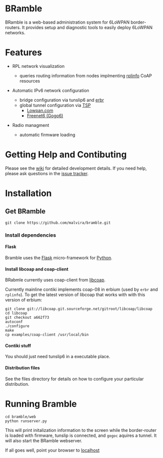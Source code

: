 BRamble
=======

BRamble is a web-based administration system for 6LoWPAN
border-routers. It provides setup and diagnostic tools to easily
deploy 6LoWPAN networks.

Features
========

* RPL network visualization
  * queries routing information from nodes implmenting [rplinfo](https://github.com/malvira/rplinfo) CoAP resources

* Automatic IPv6 network configuration
  * bridge configuration via tunslip6 and [erbr](https://github.com/malvira/erbr)
  * global tunnel configuration via [TSP](http://tools.ietf.org/html/rfc5572)
    * [Lowpan.com](https://www.lowpan.com/)
    * [Freenet6 (Gogo6)](http://www.gogo6.com/freenet6)

* Radio managment
  * automatic firmware loading


Getting Help and Contibuting
============================

Please see the [wiki](https://github.com/malvira/bramble/wiki) for
detailed development details. If you need help, please ask questions
in the [issue tracker](https://github.com/malvira/bramble/issues). 

Installation
============

Get BRamble
-----------

```
git clone https://github.com/malvira/bramble.git
```

### Install dependencies

#### Flask
Bramble uses the [Flask](http://flask.pocoo.org/) micro-framework for
[Python](http://www.python.org/).

#### Install libcoap and coap-client

BRabmle currently uses coap-client from [libcoap](http://libcoap.sourceforge.net/).

Currently mainline contiki implements coap-08 in erbium (used by
`erbr` and `rplinfo`). To get the latest version of libcoap that works
with with this version of erbium:

```
git clone git://libcoap.git.sourceforge.net/gitroot/libcoap/libcoap
cd libcoap
git checkout a662f73
autoconf
./configure
make
cp examples/coap-client /usr/local/bin
```

#### Contiki stuff

You should just need tunslip6 in a executable place. 

#### Distribution files

See the files directory for details on how to configure your
particular distribution.

Running Bramble
===============

```
cd bramble/web
python runserver.py
```

This will print initalization information to the screen while the
border-router is loaded with firmware, tunslip is connected, and
`gogoc` aquires a tunnel. It will also start the BRamble webserver.

If all goes well, point your browser to [localhost](localhost)
